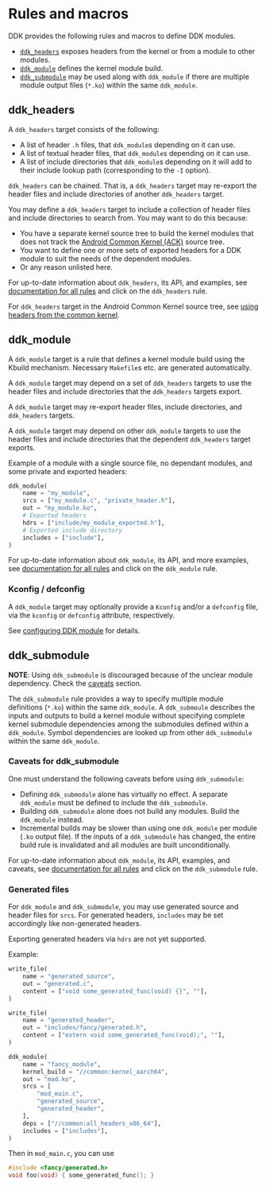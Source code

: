 # Rules and macros

DDK provides the following rules and macros to define DDK modules.

* [`ddk_headers`](#ddk_headers) exposes headers from the kernel or from a module
  to other modules.
* [`ddk_module`](#ddk_module) defines the kernel module build.
* [`ddk_submodule`](#ddk_submodule) may be used along with `ddk_module` if there
  are multiple module output files (`*.ko`) within the same `ddk_module`.

## ddk\_headers

A `ddk_headers` target consists of the following:

- A list of header `.h` files, that `ddk_module`s depending on it can use.
- A list of textual header files, that `ddk_module`s depending on it can use.
- A list of include directories that `ddk_module`s depending on it
  will add to their include lookup path (corresponding to the `-I` option).

`ddk_headers` can be chained. That is, a `ddk_headers` target may re-export the
header files and include directories of another `ddk_headers` target.

You may define a `ddk_headers` target to include a collection of header files
and include directories to search from. You may want to do this because:

- You have a separate kernel source tree to build the kernel modules that does
  not track
  the [Android Common Kernel (ACK)](https://android.googlesource.com/kernel/common/)
  source tree.
- You want to define one or more sets of exported headers for a DDK module to
  suit the needs of the dependent modules.
- Or any reason unlisted here.

For up-to-date information about `ddk_headers`, its API, and examples, see
[documentation for all rules](../api_reference.md) and click on
the `ddk_headers` rule.

For `ddk_headers` target in the Android Common Kernel source tree, see
[using headers from the common kernel](common_headers.md).

## ddk\_module

A `ddk_module` target is a rule that defines a kernel module build using the
Kbuild mechanism. Necessary `Makefile`s etc. are generated automatically.

A `ddk_module` target may depend on a set of `ddk_headers` targets to use the
header files and include directories that the `ddk_headers` targets export.

A `ddk_module` target may re-export header files, include directories, and
`ddk_headers` targets.

A `ddk_module` target may depend on other `ddk_module` targets to use the header
files and include directories that the dependent `ddk_headers` target exports.

Example of a module with a single source file, no dependant modules, and
some private and exported headers:

```python
ddk_module(
    name = "my_module",
    srcs = ["my_module.c", "private_header.h"],
    out = "my_module.ko",
    # Exported headers
    hdrs = ["include/my_module_exported.h"],
    # Exported include directory
    includes = ["include"],
)
```

For up-to-date information about `ddk_module`, its API, and more examples, see
[documentation for all rules](../api_reference.md) and click on the `ddk_module`
rule.

### Kconfig / defconfig

A `ddk_module` target may optionally provide a `Kconfig` and/or a `defconfig`
file, via the `kconfig` or `defconfig` attribute, respectively.

See [configuring DDK module](config.md) for details.

## ddk\_submodule

**NOTE**: Using `ddk_submodule` is discouraged because of the unclear module
dependency. Check the [caveats](#caveats-for-ddk_submodule) section.

The `ddk_submodule` rule provides a way to specify multiple module definitions
(`*.ko`) within the same `ddk_module`. A `ddk_submoule` describes the inputs and
outputs to build a kernel module without specifying complete kernel submodule
dependencies among the submodules defined within a `ddk_module`. Symbol
dependencies are looked up from other `ddk_submodule` within the same
`ddk_module`.

### Caveats for ddk\_submodule

One must understand the following caveats before using `ddk_submodule`:

- Defining `ddk_submodule` alone has virtually no effect. A separate
  `ddk_module` must be defined to include the `ddk_submodule`.
- Building `ddk_submodule` alone does not build any modules. Build the
  `ddk_module` instead.
- Incremental builds may be slower than using one `ddk_module` per module
  (`.ko` output file). If the inputs of a `ddk_submodule` has changed, the
  entire build rule is invalidated and all modules are built unconditionally.

For up-to-date information about `ddk_module`, its API, examples, and caveats,
see [documentation for all rules](../api_reference.md) and click on the
`ddk_submodule` rule.

### Generated files

For `ddk_module` and `ddk_submodule`, you may use generated source and header
files for `srcs`. For generated headers, `includes` may be set
accordingly like non-generated headers.

Exporting generated headers via `hdrs` are not yet supported.
<!-- TODO(b/349420132): Support exporting generated headers. -->

Example:

```python
write_file(
    name = "generated_source",
    out = "generated.c",
    content = ["void some_generated_func(void) {}", ""],
)

write_file(
    name = "generated_header",
    out = "includes/fancy/generated.h",
    content = ["extern void some_generated_func(void);", ""],
)

ddk_module(
    name = "fancy_module",
    kernel_build = "//common:kernel_aarch64",
    out = "mod.ko",
    srcs = [
        "mod_main.c",
        "generated_source",
        "generated_header",
    ],
    deps = ["//common:all_headers_x86_64"],
    includes = ["includes"],
)
```

Then in `mod_main.c`, you can use

```c
#include <fancy/generated.h>
void foo(void) { some_generated_func(); }
```
